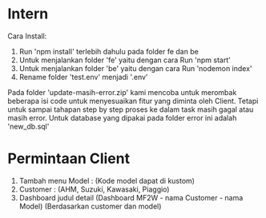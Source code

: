 # Intern

Cara Install:
1. Run 'npm install' terlebih dahulu pada folder fe dan be
2. Untuk menjalankan folder 'fe' yaitu dengan cara Run 'npm start'
3. Untuk menjalankan folder 'be' yaitu dengan cara Run 'nodemon index'
4. Rename folder 'test.env' menjadi '.env'


Pada folder 'update-masih-error.zip' kami mencoba untuk merombak beberapa isi code untuk menyesuaikan fitur yang diminta oleh Client. Tetapi untuk sampai tahapan step by step proses ke dalam task masih gagal atau masih error. Untuk database yang dipakai pada folder error ini adalah 'new_db.sql'

# Permintaan Client
1. Tambah menu Model : (Kode model dapat di kustom) 
2. Customer : (AHM, Suzuki, Kawasaki, Piaggio) 
3. Dashboard judul detail (Dashboard MF2W - nama Customer - nama Model) (Berdasarkan customer dan model) 
